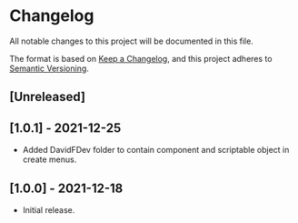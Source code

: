 # Changelog
All notable changes to this project will be documented in this file.

The format is based on [Keep a Changelog](https://keepachangelog.com/en/1.0.0/),
and this project adheres to [Semantic Versioning](https://semver.org/spec/v2.0.0.html).

## [Unreleased]

## [1.0.1] - 2021-12-25
- Added DavidFDev folder to contain component and scriptable object in create menus.

## [1.0.0] - 2021-12-18
- Initial release.